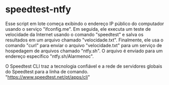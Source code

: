 # speedtest-ntfy

Esse script em lote começa exibindo o endereço IP público do computador usando o serviço "ifconfig.me". Em seguida, ele executa um teste de velocidade da Internet usando o comando "speedtest" e salva os resultados em um arquivo chamado "velocidade.txt". Finalmente, ele usa o comando "curl" para enviar o arquivo "velocidade.txt" para um serviço de hospedagem de arquivos chamado "ntfy.sh". O arquivo é enviado para um endereço específico "ntfy.sh/Alarmenoc".

O Speedtest CLI traz a tecnologia confiável e a rede de servidores globais do Speedtest para a linha de comando. 
"https://www.speedtest.net/pt/apps/cli"
